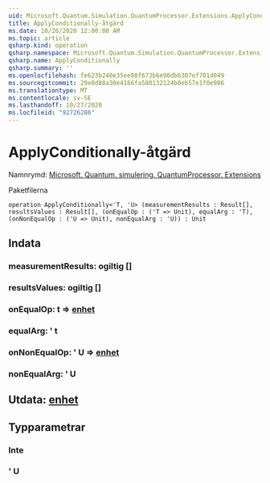 ```yaml
---
uid: Microsoft.Quantum.Simulation.QuantumProcessor.Extensions.ApplyConditionally
title: ApplyConditionally-åtgärd
ms.date: 10/26/2020 12:00:00 AM
ms.topic: article
qsharp.kind: operation
qsharp.namespace: Microsoft.Quantum.Simulation.QuantumProcessor.Extensions
qsharp.name: ApplyConditionally
qsharp.summary: ''
ms.openlocfilehash: fe623b240e35ee88f673b6e90db6307ef701d049
ms.sourcegitcommit: 29e0d88a30e4166fa580132124b0eb57e1f0e986
ms.translationtype: MT
ms.contentlocale: sv-SE
ms.lasthandoff: 10/27/2020
ms.locfileid: "92726286"
---
```

# <a name="applyconditionally-operation"></a>ApplyConditionally-åtgärd

Namnrymd: [Microsoft. Quantum. simulering. QuantumProcessor. Extensions](xref:Microsoft.Quantum.Simulation.QuantumProcessor.Extensions)

Paketfilerna [](https://nuget.org/packages/)




```qsharp
operation ApplyConditionally<'T, 'U> (measurementResults : Result[], resultsValues : Result[], (onEqualOp : ('T => Unit), equalArg : 'T), (onNonEqualOp : ('U => Unit), nonEqualArg : 'U)) : Unit
```


## <a name="input"></a>Indata

### <a name="measurementresults--__invalidresult__"></a>measurementResults: __ogiltig <Result>__ []




### <a name="resultsvalues--__invalidresult__"></a>resultsValues: __ogiltig <Result>__ []




### <a name="onequalop--t--unit"></a>onEqualOp: t => [enhet](xref:microsoft.quantum.lang-ref.unit) 




### <a name="equalarg--t"></a>equalArg: ' t




### <a name="onnonequalop--u--unit"></a>onNonEqualOp: ' U => [enhet](xref:microsoft.quantum.lang-ref.unit) 




### <a name="nonequalarg--u"></a>nonEqualArg: ' U





## <a name="output--unit"></a>Utdata: [enhet](xref:microsoft.quantum.lang-ref.unit)



## <a name="type-parameters"></a>Typparametrar

### <a name="t"></a>Inte


### <a name="u"></a>' U

